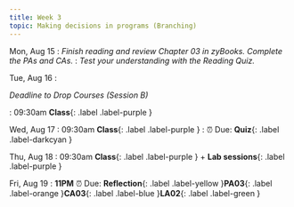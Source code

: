 ```yaml
---
title: Week 3
topic: Making decisions in programs (Branching)
---
```

Mon, Aug 15
: _Finish reading and review Chapter 03 in zyBooks. Complete the PAs and CAs._
: _Test your understanding with the Reading Quiz._

Tue, Aug 16
: <p class="text-grey-dk-000 mb-0"><em>Deadline to Drop Courses (Session B)</em></p>

: 09:30am **Class**{: .label .label-purple }

Wed, Aug 17
: 09:30am **Class**{: .label .label-purple }
    : ⏰ Due: **Quiz**{: .label .label-darkcyan }


Thu, Aug 18
: 09:30am **Class**{: .label .label-purple } + **Lab sessions**{: .label .label-purple }

Fri, Aug 19
: **11PM** ⏰  Due: **Reflection**{: .label .label-yellow }**PA03**{: .label .label-orange }**CA03**{: .label .label-blue }**LA02**{: .label .label-green }


